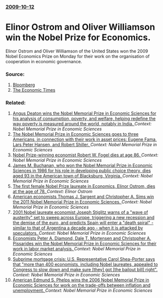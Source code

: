 ### [2009-10-12](/news/2009/10/12/index.md)

#  Elinor Ostrom and Oliver Williamson win the Nobel Prize for Economics. 

Elinor Ostrom and Oliver Williamson of the United States won the 2009 Nobel Economics Prize on Monday for their work on the organisation of cooperation in economic governance.


### Source:

1. [Bloomberg](http://www.bloomberg.com/apps/news?pid=20601087&sid=aYjImnfwh0SE)
2. [The Economic Times](http://economictimes.indiatimes.com/news/news-by-industry/et-cetera/US-duo-wins-Nobel-Economics-Prize-first-woman-lauded/articleshow/5116166.cms)

### Related:

1. [Angus Deaton wins the Nobel Memorial Prize in Economic Sciences for his analysis of consumption, poverty, and welfare, helping redefine the way poverty is measured around the world, notably in India. ](/news/2015/10/12/angus-deaton-wins-the-nobel-memorial-prize-in-economic-sciences-for-his-analysis-of-consumption-poverty-and-welfare-helping-redefine-the.md) _Context: Nobel Memorial Prize in Economic Sciences_
2. [The Nobel Memorial Prize in Economic Sciences goes to three Americans, in connection with their work in asset prices: Eugene Fama, Lars Peter Hansen, and Robert Shiller. ](/news/2013/10/14/the-nobel-memorial-prize-in-economic-sciences-goes-to-three-americans-in-connection-with-their-work-in-asset-prices-eugene-fama-lars-pete.md) _Context: Nobel Memorial Prize in Economic Sciences_
3. [Nobel Prize-winning economist Robert W. Fogel dies at age 86. ](/news/2013/06/12/nobel-prize-winning-economist-robert-w-fogel-dies-at-age-86.md) _Context: Nobel Memorial Prize in Economic Sciences_
4. [James M. Buchanan, who won the Nobel Memorial Prize in Economic Sciences in 1986 for his role in developing public choice theory, dies aged 93 in the American town of Blacksburg, Virginia. ](/news/2013/01/9/james-m-buchanan-who-won-the-nobel-memorial-prize-in-economic-sciences-in-1986-for-his-role-in-developing-public-choice-theory-dies-aged.md) _Context: Nobel Memorial Prize in Economic Sciences_
5. [The first female Nobel Prize laureate in Economics, Elinor Ostrom, dies at the age of 78. ](/news/2012/06/12/the-first-female-nobel-prize-laureate-in-economics-elinor-ostrom-dies-at-the-age-of-78.md) _Context: Elinor Ostrom_
6. [American economists Thomas J. Sargent and Christopher A. Sims win the 2011 Nobel Memorial Prize in Economic Sciences. ](/news/2011/10/10/american-economists-thomas-j-sargent-and-christopher-a-sims-win-the-2011-nobel-memorial-prize-in-economic-sciences.md) _Context: Nobel Memorial Prize in Economic Sciences_
7. [2001 Nobel laureate economist Joseph Stiglitz warns of a "wave of austerity" set to sweep across Europe, triggering a new recession and the demise of the euro, and predicts Spain will enter a "death spiral" - similar to that of Argentina a decade ago - when it is attacked by speculators. ](/news/2010/10/4/2001-nobel-laureate-economist-joseph-stiglitz-warns-of-a-wave-of-austerity-set-to-sweep-across-europe-triggering-a-new-recession-and-the.md) _Context: Nobel Memorial Prize in Economic Sciences_
8. [Economists Peter A. Diamond, Dale T. Mortensen and Christopher A. Pissarides win the Nobel Memorial Prize in Economic Sciences for their work in labor market analysis. ](/news/2010/10/11/economists-peter-a-diamond-dale-t-mortensen-and-christopher-a-pissarides-win-the-nobel-memorial-prize-in-economic-sciences-for-their-wor.md) _Context: Nobel Memorial Prize in Economic Sciences_
9. [ Subprime mortgage crisis: U.S. Representative Carol Shea-Porter says that "more than 400 economists, including Nobel laureates, appealed to Congress to slow down and make sure [they] got [the bailout bill] right". ](/news/2008/10/1/subprime-mortgage-crisis-p-u-s-representative-carol-shea-porter-says-that-more-than-400-economists-including-nobel-laureates-appealed-t.md) _Context: Nobel Memorial Prize in Economic Sciences_
10. [ American Edmund S. Phelps wins the 2006 Nobel Memorial Prize in Economic Sciences for work on the trade-offs between inflation and unemployment. ](/news/2006/10/9/american-edmund-s-phelps-wins-the-2006-nobel-memorial-prize-in-economic-sciences-for-work-on-the-trade-offs-between-inflation-and-unemploy.md) _Context: Nobel Memorial Prize in Economic Sciences_
